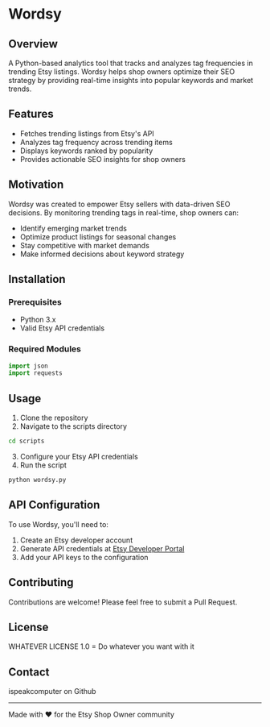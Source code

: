 # Wordsy

## Overview
A Python-based analytics tool that tracks and analyzes tag frequencies in trending Etsy listings. Wordsy helps shop owners optimize their SEO strategy by providing real-time insights into popular keywords and market trends.

## Features
- Fetches trending listings from Etsy's API
- Analyzes tag frequency across trending items
- Displays keywords ranked by popularity
- Provides actionable SEO insights for shop owners

## Motivation
Wordsy was created to empower Etsy sellers with data-driven SEO decisions. By monitoring trending tags in real-time, shop owners can:
- Identify emerging market trends
- Optimize product listings for seasonal changes
- Stay competitive with market demands
- Make informed decisions about keyword strategy

## Installation

### Prerequisites
- Python 3.x
- Valid Etsy API credentials

### Required Modules
```python
import json
import requests
```

## Usage
1. Clone the repository
2. Navigate to the scripts directory
```bash
cd scripts
```
3. Configure your Etsy API credentials
4. Run the script
```bash
python wordsy.py
```

## API Configuration
To use Wordsy, you'll need to:
1. Create an Etsy developer account
2. Generate API credentials at [Etsy Developer Portal](https://www.etsy.com/developers)
3. Add your API keys to the configuration

## Contributing
Contributions are welcome! Please feel free to submit a Pull Request.

## License
WHATEVER LICENSE 1.0 = Do whatever you want with it

## Contact
ispeakcomputer on Github

---
Made with ❤️ for the Etsy Shop Owner community
